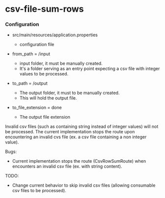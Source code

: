 # csv-file-sum-rows

### Configuration

- src/main/resources/application.properties
    - configuration file
- from_path = /input
    - input folder, it must be manually created.
    - It's a folder serving as an entry point expecting a csv file with integer values to be processed.

- to_path = /output
    - The output folder, it must to be manually created.
    - This will hold the output file.

- to_file_extension = done
    - The output file extension

Invalid csv files (such as containing string instead of integer values) will not be processed.
The current implementation stops the route upon encountering an invalid cvs file (ex. a csv file containing a non integer value).

Bugs:
- Current implementation stops the route (CsvRowSumRoute) when encounters an invalid csv file (ex. with string content).

TODO:
- Change current behavior to skip invalid csv files (allowing consumable csv files to be processed).